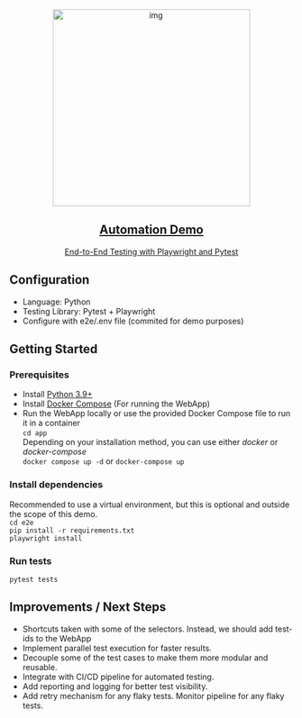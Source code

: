 <div align="center" >
  <a href="#" ><img  height="350" src="https://preview.redd.it/butter-bot-is-one-of-my-favorite-small-moments-what-are-v0-jq6l5lqqhfxa1.jpg?width=640&crop=smart&auto=webp&s=35280773aa4ede82a6cc13a570d018ac799e39e2" alt="img"></a>
<u>
  <h2>Automation Demo</h2>
    <p>End-to-End Testing with Playwright and Pytest</p>
</u>
</div>

## Configuration

- Language: Python
- Testing Library: Pytest + Playwright
- Configure with e2e/.env file (commited for demo purposes)

## Getting Started

### Prerequisites

- Install [Python 3.9+](https://www.python.org/downloads/)
- Install [Docker Compose](https://docs.docker.com/compose/install/) (For running the WebApp)
- Run the WebApp locally or use the provided Docker Compose file to run it in a container  
  `cd app`  
  Depending on your installation method, you can use either *docker* or *docker-compose*  
  `docker compose up -d` or `docker-compose up`

### Install dependencies

Recommended to use a virtual environment, but this is optional and outside the scope of this demo.  
`cd e2e`  
`pip install -r requirements.txt`  
`playwright install`

### Run tests

`pytest tests`

## Improvements / Next Steps

- Shortcuts taken with some of the selectors. Instead, we should add test-ids to the WebApp
- Implement parallel test execution for faster results.
- Decouple some of the test cases to make them more modular and reusable.
- Integrate with CI/CD pipeline for automated testing.
- Add reporting and logging for better test visibility.
- Add retry mechanism for any flaky tests. Monitor pipeline for any flaky tests.
